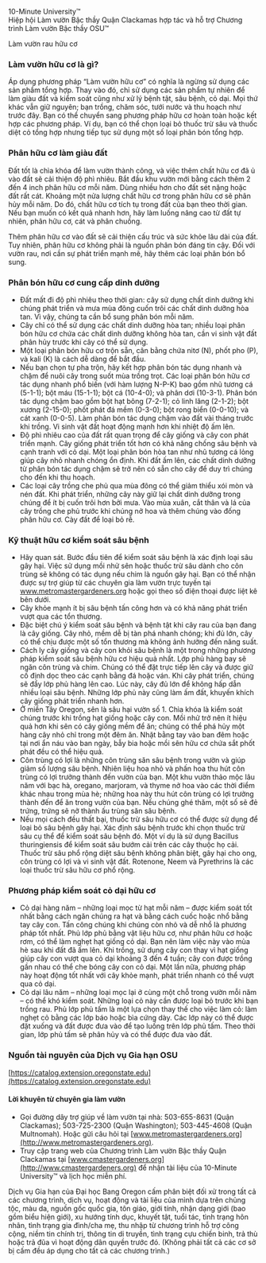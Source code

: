 10-Minute University™  
Hiệp hội Làm vườn Bậc thầy Quận Clackamas hợp tác và hỗ trợ Chương trình Làm vườn Bậc thầy OSU™  

Làm vườn rau hữu cơ  

### Làm vườn hữu cơ là gì?  
Áp dụng phương pháp “Làm vườn hữu cơ” có nghĩa là ngừng sử dụng các sản phẩm tổng hợp. Thay vào đó, chỉ sử dụng các sản phẩm tự nhiên để làm giàu đất và kiểm soát cũng như xử lý bệnh tật, sâu bệnh, cỏ dại. Mọi thứ khác vẫn giữ nguyên; bạn trồng, chăm sóc, tưới nước và thu hoạch như trước đây. Bạn có thể chuyển sang phương pháp hữu cơ hoàn toàn hoặc kết hợp các phương pháp. Ví dụ, bạn có thể chọn loại bỏ thuốc trừ sâu và thuốc diệt cỏ tổng hợp nhưng tiếp tục sử dụng một số loại phân bón tổng hợp.  

### Phân hữu cơ làm giàu đất  
Đất tốt là chìa khóa để làm vườn thành công, và việc thêm chất hữu cơ đã ủ vào đất sẽ cải thiện độ phì nhiêu. Bắt đầu khu vườn mới bằng cách thêm 2 đến 4 inch phân hữu cơ mỗi năm. Dùng nhiều hơn cho đất sét nặng hoặc đất rất cát. Khoảng một nửa lượng chất hữu cơ trong phân hữu cơ sẽ phân hủy mỗi năm. Do đó, chất hữu cơ tích tụ trong đất của bạn theo thời gian. Nếu bạn muốn có kết quả nhanh hơn, hãy làm luống nâng cao từ đất tự nhiên, phân hữu cơ, cát và phân chuồng.  

Thêm phân hữu cơ vào đất sẽ cải thiện cấu trúc và sức khỏe lâu dài của đất. Tuy nhiên, phân hữu cơ không phải là nguồn phân bón đáng tin cậy. Đối với vườn rau, nơi cần sự phát triển mạnh mẽ, hãy thêm các loại phân bón bổ sung.  

### Phân bón hữu cơ cung cấp dinh dưỡng  
- Đất mất đi độ phì nhiêu theo thời gian: cây sử dụng chất dinh dưỡng khi chúng phát triển và mưa mùa đông cuốn trôi các chất dinh dưỡng hòa tan. Vì vậy, chúng ta cần bổ sung phân bón mỗi năm.  
- Cây chỉ có thể sử dụng các chất dinh dưỡng hòa tan; nhiều loại phân bón hữu cơ chứa các chất dinh dưỡng không hòa tan, cần vi sinh vật đất phân hủy trước khi cây có thể sử dụng.  
- Một loại phân bón hữu cơ trộn sẵn, cân bằng chứa nitơ (N), phốt pho (P), và kali (K) là cách dễ dàng để bắt đầu.  
- Nếu bạn chọn tự pha trộn, hãy kết hợp phân bón tác dụng nhanh và chậm để nuôi cây trong suốt mùa trồng trọt. Các loại phân bón hữu cơ tác dụng nhanh phổ biến (với hàm lượng N-P-K) bao gồm nhũ tương cá (5-1-1); bột máu (15-1-1); bột cá (10-4-0); và phân dơi (10-3-1). Phân bón tác dụng chậm bao gồm bột hạt bông (7-2-1); cỏ linh lăng (2-1-2); bột xương (2-15-0); phốt phát đá mềm (0-3-0); bột rong biển (0-0-10); và cát xanh (0-0-5). Làm phân bón tác dụng chậm vào đất vài tháng trước khi trồng. Vi sinh vật đất hoạt động mạnh hơn khi nhiệt độ ấm lên.  
- Độ phì nhiêu cao của đất rất quan trọng để cây giống và cây con phát triển mạnh. Cây giống phát triển tốt hơn có khả năng chống sâu bệnh và cạnh tranh với cỏ dại. Một loại phân bón hòa tan như nhũ tương cá lỏng giúp cây nhỏ nhanh chóng ổn định. Khi đất ấm lên, các chất dinh dưỡng từ phân bón tác dụng chậm sẽ trở nên có sẵn cho cây để duy trì chúng cho đến khi thu hoạch.  
- Các loại cây trồng che phủ qua mùa đông có thể giảm thiểu xói mòn và nén đất. Khi phát triển, những cây này giữ lại chất dinh dưỡng trong chúng để ít bị cuốn trôi hơn bởi mưa. Vào mùa xuân, cắt thân và lá của cây trồng che phủ trước khi chúng nở hoa và thêm chúng vào đống phân hữu cơ. Cày đất để loại bỏ rễ.  

### Kỹ thuật hữu cơ kiểm soát sâu bệnh  
- Hãy quan sát. Bước đầu tiên để kiểm soát sâu bệnh là xác định loại sâu gây hại. Việc sử dụng mồi nhử sên hoặc thuốc trừ sâu dành cho côn trùng sẽ không có tác dụng nếu chim là nguồn gây hại. Bạn có thể nhận được sự trợ giúp từ các chuyên gia làm vườn trực tuyến tại www.metromastergardeners.org hoặc gọi theo số điện thoại được liệt kê bên dưới.  
- Cây khỏe mạnh ít bị sâu bệnh tấn công hơn và có khả năng phát triển vượt qua các tổn thương.  
- Đặc biệt chú ý kiểm soát sâu bệnh và bệnh tật khi cây rau của bạn đang là cây giống. Cây nhỏ, mềm dễ bị tàn phá nhanh chóng; khi đủ lớn, cây có thể chịu được một số tổn thương mà không ảnh hưởng đến năng suất.  
- Cách ly cây giống và cây con khỏi sâu bệnh là một trong những phương pháp kiểm soát sâu bệnh hữu cơ hiệu quả nhất. Lớp phủ hàng bay sẽ ngăn côn trùng và chim. Chúng có thể đặt trực tiếp lên cây và được giữ cố định dọc theo các cạnh bằng đá hoặc ván. Khi cây phát triển, chúng sẽ đẩy lớp phủ hàng lên cao. Lúc này, cây đủ lớn để không hấp dẫn nhiều loại sâu bệnh. Những lớp phủ này cũng làm ấm đất, khuyến khích cây giống phát triển nhanh hơn.  
- Ở miền Tây Oregon, sên là sâu hại vườn số 1. Chìa khóa là kiểm soát chúng trước khi trồng hạt giống hoặc cây con. Mồi nhử trở nên ít hiệu quả hơn khi sên có cây giống mềm để ăn; chúng có thể phá hủy một hàng cây nhỏ chỉ trong một đêm ăn. Nhặt bằng tay vào ban đêm hoặc tại nơi ẩn náu vào ban ngày, bẫy bia hoặc mồi sên hữu cơ chứa sắt phốt phát đều có thể hiệu quả.  
- Côn trùng có lợi là những côn trùng săn sâu bệnh trong vườn và giúp giảm số lượng sâu bệnh. Nhiên liệu hoa nhỏ và phấn hoa thu hút côn trùng có lợi trưởng thành đến vườn của bạn. Một khu vườn thảo mộc lâu năm với bạc hà, oregano, marjoram, và thyme nở hoa vào các thời điểm khác nhau trong mùa hè; những hoa này thu hút côn trùng có lợi trưởng thành đến để ăn trong vườn của bạn. Nếu chúng ghé thăm, một số sẽ đẻ trứng, trứng sẽ nở thành ấu trùng săn sâu bệnh.  
- Nếu mọi cách đều thất bại, thuốc trừ sâu hữu cơ có thể được sử dụng để loại bỏ sâu bệnh gây hại. Xác định sâu bệnh trước khi chọn thuốc trừ sâu cụ thể để kiểm soát sâu bệnh đó. Một ví dụ là sử dụng Bacillus thuringiensis để kiểm soát sâu bướm cải trên các cây thuộc họ cải. Thuốc trừ sâu phổ rộng diệt sâu bệnh không phân biệt, gây hại cho ong, côn trùng có lợi và vi sinh vật đất. Rotenone, Neem và Pyrethrins là các loại thuốc trừ sâu hữu cơ phổ rộng.  

### Phương pháp kiểm soát cỏ dại hữu cơ  
- Cỏ dại hàng năm – những loại mọc từ hạt mỗi năm – được kiểm soát tốt nhất bằng cách ngăn chúng ra hạt và bằng cách cuốc hoặc nhổ bằng tay cây con. Tấn công chúng khi chúng còn nhỏ và dễ nhổ là phương pháp tốt nhất. Phủ lớp phủ bằng vật liệu hữu cơ, như phân hữu cơ hoặc rơm, có thể làm nghẹt hạt giống cỏ dại. Bạn nên làm việc này vào mùa hè sau khi đất đã ấm lên. Khi trồng, sử dụng cây con thay vì hạt giống giúp cây con vượt qua cỏ dại khoảng 3 đến 4 tuần; cây con được trồng gần nhau có thể che bóng cây con cỏ dại. Một lần nữa, phương pháp này hoạt động tốt nhất với cây khỏe mạnh, phát triển nhanh có thể vượt qua cỏ dại.  
- Cỏ dại lâu năm – những loại mọc lại ở cùng một chỗ trong vườn mỗi năm – có thể khó kiểm soát. Những loại cỏ này cần được loại bỏ trước khi bạn trồng rau. Phủ lớp phủ tấm là một lựa chọn thay thế cho việc làm cỏ: làm nghẹt cỏ bằng các lớp báo hoặc bìa cứng dày. Các lớp này có thể được đặt xuống và đất được đưa vào để tạo luống trên lớp phủ tấm. Theo thời gian, lớp phủ tấm sẽ phân hủy và có thể được đưa vào đất.  

### Nguồn tài nguyên của Dịch vụ Gia hạn OSU  
[https://catalog.extension.oregonstate.edu](https://catalog.extension.oregonstate.edu)  

#### Lời khuyên từ chuyên gia làm vườn  
- Gọi đường dây trợ giúp về làm vườn tại nhà: 503-655-8631 (Quận Clackamas); 503-725-2300 (Quận Washington); 503-445-4608 (Quận Multnomah). Hoặc gửi câu hỏi tại [www.metromastergardeners.org](http://www.metromastergardeners.org).  
- Truy cập trang web của Chương trình Làm vườn Bậc thầy Quận Clackamas tại [www.cmastergardeners.org](http://www.cmastergardeners.org) để nhận tài liệu của 10-Minute University™ và lịch học miễn phí.  

Dịch vụ Gia hạn của Đại học Bang Oregon cấm phân biệt đối xử trong tất cả các chương trình, dịch vụ, hoạt động và tài liệu của mình dựa trên chủng tộc, màu da, nguồn gốc quốc gia, tôn giáo, giới tính, nhận dạng giới (bao gồm biểu hiện giới), xu hướng tính dục, khuyết tật, tuổi tác, tình trạng hôn nhân, tình trạng gia đình/cha mẹ, thu nhập từ chương trình hỗ trợ công cộng, niềm tin chính trị, thông tin di truyền, tình trạng cựu chiến binh, trả thù hoặc trả đũa vì hoạt động dân quyền trước đó. (Không phải tất cả các cơ sở bị cấm đều áp dụng cho tất cả các chương trình.)  
